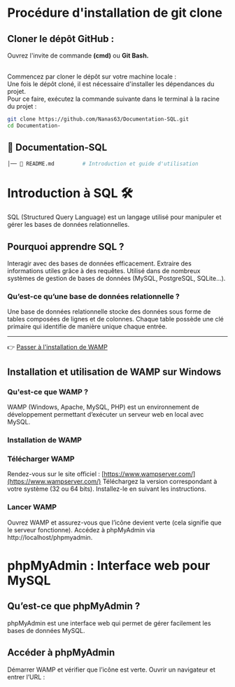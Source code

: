 <!-- # Documentation-SQL
SQL création d'une documentation collaborative -->

# Procédure d'installation de git clone

## Cloner le dépôt GitHub :

Ouvrez l'invite de commande <b>(cmd)</b> ou <b>Git Bash.</b><br><br>

Commencez par cloner le dépôt sur votre machine locale :<br>
Une fois le dépôt cloné, il est nécessaire d'installer les dépendances du projet.<br>
Pour ce faire, exécutez la commande suivante dans le terminal à la racine du projet :<br>

```bash
git clone https://github.com/Nanas63/Documentation-SQL.git
cd Documentation-
```

## 📂 Documentation-SQL
```bash
│── 📄 README.md         # Introduction et guide d'utilisation
```


# Introduction à SQL 🛠️
SQL (Structured Query Language) est un langage utilisé pour manipuler et gérer les bases de données relationnelles.

## Pourquoi apprendre SQL ?
Interagir avec des bases de données efficacement.
Extraire des informations utiles grâce à des requêtes.
Utilisé dans de nombreux systèmes de gestion de bases de données (MySQL, PostgreSQL, SQLite...).

### Qu’est-ce qu’une base de données relationnelle ?
Une base de données relationnelle stocke des données sous forme de tables composées de lignes et de colonnes.
Chaque table possède une clé primaire qui identifie de manière unique chaque entrée.



---
👉 [Passer à l'installation de WAMP](installation-wamp.md)

## Installation et utilisation de WAMP sur Windows

### Qu'est-ce que WAMP ?
WAMP (Windows, Apache, MySQL, PHP) est un environnement de développement permettant d’exécuter un serveur web en local avec MySQL.

### Installation de WAMP

### Télécharger WAMP
Rendez-vous sur le site officiel : [https://www.wampserver.com/](https://www.wampserver.com/)
Téléchargez la version correspondant à votre système (32 ou 64 bits).
Installez-le en suivant les instructions.

### Lancer WAMP
Ouvrez WAMP et assurez-vous que l’icône devient verte (cela signifie que le serveur fonctionne).
Accédez à phpMyAdmin via http://localhost/phpmyadmin.




# phpMyAdmin : Interface web pour MySQL

## Qu’est-ce que phpMyAdmin ?
phpMyAdmin est une interface web qui permet de gérer facilement les bases de données MySQL.

## Accéder à phpMyAdmin
Démarrer WAMP et vérifier que l’icône est verte.
Ouvrir un navigateur et entrer l’URL :

